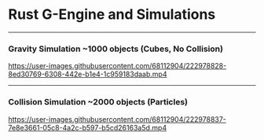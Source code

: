 # Rust G-Engine and Simulations

___

### Gravity Simulation ~1000 objects (Cubes, No Collision)
https://user-images.githubusercontent.com/68112904/222978828-8ed30769-6308-442e-b1e4-1c959183daab.mp4

___

### Collision Simulation ~2000 objects (Particles)
https://user-images.githubusercontent.com/68112904/222978837-7e8e3661-05c8-4a2c-b597-b5cd26163a5d.mp4

